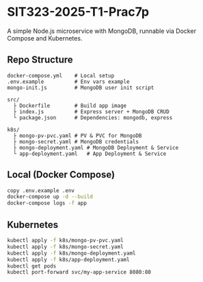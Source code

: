 # SIT323-2025-T1-Prac7p

A simple Node.js microservice with MongoDB, runnable via Docker Compose and Kubernetes.

## Repo Structure

```
docker-compose.yml    # Local setup
.env.example          # Env vars example
mongo-init.js         # MongoDB user init script

src/
  ├ Dockerfile        # Build app image
  ├ index.js          # Express server + MongoDB CRUD
  └ package.json      # Dependencies: mongodb, express

k8s/
  ├ mongo-pv-pvc.yaml # PV & PVC for MongoDB
  ├ mongo-secret.yaml # MongoDB credentials
  ├ mongo-deployment.yaml # MongoDB Deployment & Service
  └ app-deployment.yaml   # App Deployment & Service
```

## Local (Docker Compose)

```bash
copy .env.example .env
docker-compose up -d --build
docker-compose logs -f app
```

## Kubernetes

```bash
kubectl apply -f k8s/mongo-pv-pvc.yaml
kubectl apply -f k8s/mongo-secret.yaml
kubectl apply -f k8s/mongo-deployment.yaml
kubectl apply -f k8s/app-deployment.yaml
kubectl get pods
kubectl port-forward svc/my-app-service 8080:80
```
